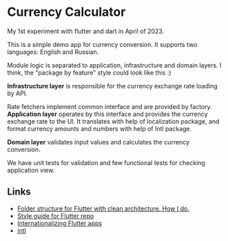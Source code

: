 # Currency Calculator

My 1st experiment with flutter and dart in April of 2023.

This is a simple demo app for currency conversion. It supports two languages: English and Russian.

Module logic is separated to application, infrastructure and domain layers. 
I think, the "package by feature" style could look like this :) 

**Infrastructure layer** is responsible for the currency exchange rate loading by API. 

Rate fetchers implement common interface and are provided by factory.
**Application layer** operates by this interface and provides the currency exchange rate to the UI.
It translates with help of localization package, and format currency amounts and numbers with help of Intl package.

**Domain layer** validates input values and calculates the currency conversion.

We have unit tests for validation and few functional tests for checking application view.

## Links

* [Folder structure for Flutter with clean architecture. How I do.](https://felipeemidio.medium.com/folder-structure-for-flutter-with-clean-architecture-how-i-do-bbe29225774f)
* [Style guide for Flutter repo](https://github.com/flutter/flutter/wiki/Style-guide-for-Flutter-repo)
* [Internationalizing Flutter apps](https://docs.flutter.dev/development/accessibility-and-localization/internationalization)
* [intl](https://pub.dev/packages/intl)